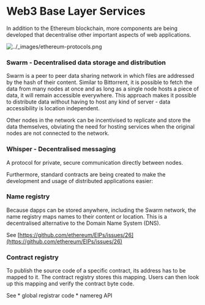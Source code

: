 # Web3 Base Layer Services

In addition to the Ethereum blockchain, more components are being developed that decentralise other important aspects of web applications.

![../\_images/ethereum-protocols.png](https://ethdocs.org/en/latest/_images/ethereum-protocols.png)

### Swarm - Decentralised data storage and distribution

Swarm is a peer to peer data sharing network in which files are addressed by the hash of their content. Similar to Bittorrent, it is possible to fetch the data from many nodes at once and as long as a single node hosts a piece of data, it will remain accessible everywhere. This approach makes it possible to distribute data without having to host any kind of server - data accessibility is location independent.

Other nodes in the network can be incentivised to replicate and store the data themselves, obviating the need for hosting services when the original nodes are not connected to the network.

### Whisper - Decentralised messaging

A protocol for private, secure communication directly between nodes.

Furthermore, standard contracts are being created to make the development and usage of distributed applications easier:

### Name registry

Because dapps can be stored anywhere, including the Swarm network, the name registry maps names to their content or location. This is a decentralised alternative to the Domain Name System \(DNS\).

See [https://github.com/ethereum/EIPs/issues/26](https://github.com/ethereum/EIPs/issues/26)

### Contract registry

To publish the source code of a specific contract, its address has to be mapped to it. The contract registry stores this mapping. Users can then look up this mapping and verify the contract byte code.

See \* global registrar code \* namereg API

